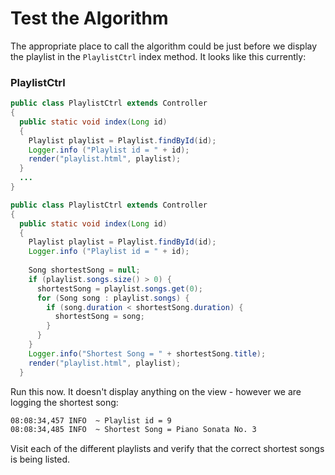 # Test the Algorithm

The appropriate place to call the algorithm could be just before we display the playlist in the `PlaylistCtrl` index method. It looks like this currently:

### PlaylistCtrl

~~~java
public class PlaylistCtrl extends Controller
{
  public static void index(Long id)
  {
    Playlist playlist = Playlist.findById(id);
    Logger.info ("Playlist id = " + id);
    render("playlist.html", playlist);
  }
  ...
}
~~~

~~~java
public class PlaylistCtrl extends Controller
{
  public static void index(Long id)
  {
    Playlist playlist = Playlist.findById(id);
    Logger.info ("Playlist id = " + id);
    
    Song shortestSong = null;
    if (playlist.songs.size() > 0) {
      shortestSong = playlist.songs.get(0);
      for (Song song : playlist.songs) {
        if (song.duration < shortestSong.duration) {
          shortestSong = song;
        }
      }
    }
    Logger.info("Shortest Song = " + shortestSong.title);
    render("playlist.html", playlist);
  }
~~~

Run this now. It doesn't display anything on the view - however we are logging the shortest song:

~~~bash
08:08:34,457 INFO  ~ Playlist id = 9
08:08:34,485 INFO  ~ Shortest Song = Piano Sonata No. 3
~~~

Visit each of the different playlists and verify that the correct shortest songs is being listed.

